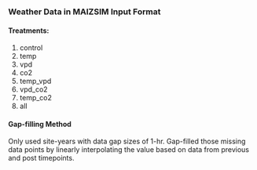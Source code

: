 ### Weather Data in MAIZSIM Input Format

#### Treatments: 
1. control
2. temp
3. vpd
4. co2
5. temp_vpd
6. vpd_co2
7. temp_co2
8. all

#### Gap-filling Method
Only used site-years with data gap sizes of 1-hr. 
Gap-filled those missing data points by linearly interpolating the value based on data from previous and post timepoints. 


